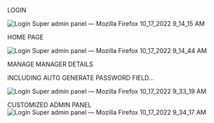 LOGIN

![Login Super admin panel — Mozilla Firefox 10_17_2022 9_14_15 AM](https://user-images.githubusercontent.com/110662585/196089327-9be99882-7213-4ef3-a0e9-c0b99d6ccb43.png)

HOME PAGE

![Login Super admin panel — Mozilla Firefox 10_17_2022 9_14_44 AM](https://user-images.githubusercontent.com/110662585/196089839-a1a75cf6-9032-4c1f-8c29-96302e7c7824.png)


MANAGE MANAGER DETAILS

INCLUDING AUTO GENERATE PASSWORD FIELD...


![Login Super admin panel — Mozilla Firefox 10_17_2022 9_33_19 AM](https://user-images.githubusercontent.com/110662585/196089963-3b130efd-ca0a-4f74-8dc6-05be18a4237f.png)


CUSTOMIZED ADMIN PANEL
![Login Super admin panel — Mozilla Firefox 10_17_2022 9_34_17 AM](https://user-images.githubusercontent.com/110662585/196090425-f96647e1-51f8-4926-812d-9e84bc0e3317.png)


